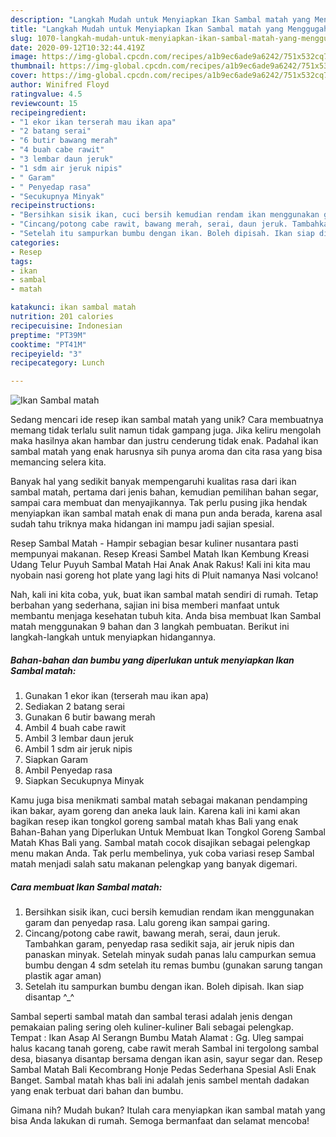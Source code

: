 ```yaml
---
description: "Langkah Mudah untuk Menyiapkan Ikan Sambal matah yang Menggugah Selera"
title: "Langkah Mudah untuk Menyiapkan Ikan Sambal matah yang Menggugah Selera"
slug: 1070-langkah-mudah-untuk-menyiapkan-ikan-sambal-matah-yang-menggugah-selera
date: 2020-09-12T10:32:44.419Z
image: https://img-global.cpcdn.com/recipes/a1b9ec6ade9a6242/751x532cq70/ikan-sambal-matah-foto-resep-utama.jpg
thumbnail: https://img-global.cpcdn.com/recipes/a1b9ec6ade9a6242/751x532cq70/ikan-sambal-matah-foto-resep-utama.jpg
cover: https://img-global.cpcdn.com/recipes/a1b9ec6ade9a6242/751x532cq70/ikan-sambal-matah-foto-resep-utama.jpg
author: Winifred Floyd
ratingvalue: 4.5
reviewcount: 15
recipeingredient:
- "1 ekor ikan terserah mau ikan apa"
- "2 batang serai"
- "6 butir bawang merah"
- "4 buah cabe rawit"
- "3 lembar daun jeruk"
- "1 sdm air jeruk nipis"
- " Garam"
- " Penyedap rasa"
- "Secukupnya Minyak"
recipeinstructions:
- "Bersihkan sisik ikan, cuci bersih kemudian rendam ikan menggunakan garam dan penyedap rasa. Lalu goreng ikan sampai garing."
- "Cincang/potong cabe rawit, bawang merah, serai, daun jeruk. Tambahkan garam, penyedap rasa sedikit saja, air jeruk nipis dan panaskan minyak. Setelah minyak sudah panas lalu campurkan semua bumbu dengan 4 sdm setelah itu remas bumbu (gunakan sarung tangan plastik agar aman)"
- "Setelah itu sampurkan bumbu dengan ikan. Boleh dipisah. Ikan siap disantap ^_^"
categories:
- Resep
tags:
- ikan
- sambal
- matah

katakunci: ikan sambal matah 
nutrition: 201 calories
recipecuisine: Indonesian
preptime: "PT39M"
cooktime: "PT41M"
recipeyield: "3"
recipecategory: Lunch

---
```



![Ikan Sambal matah](https://img-global.cpcdn.com/recipes/a1b9ec6ade9a6242/751x532cq70/ikan-sambal-matah-foto-resep-utama.jpg)

Sedang mencari ide resep ikan sambal matah yang unik? Cara membuatnya memang tidak terlalu sulit namun tidak gampang juga. Jika keliru mengolah maka hasilnya akan hambar dan justru cenderung tidak enak. Padahal ikan sambal matah yang enak harusnya sih punya aroma dan cita rasa yang bisa memancing selera kita.

Banyak hal yang sedikit banyak mempengaruhi kualitas rasa dari ikan sambal matah, pertama dari jenis bahan, kemudian pemilihan bahan segar, sampai cara membuat dan menyajikannya. Tak perlu pusing jika hendak menyiapkan ikan sambal matah enak di mana pun anda berada, karena asal sudah tahu triknya maka hidangan ini mampu jadi sajian spesial.

Resep Sambal Matah - Hampir sebagian besar kuliner nusantara pasti mempunyai makanan. Resep Kreasi Sambel Matah Ikan Kembung Kreasi Udang Telur Puyuh Sambal Matah Hai Anak Anak Rakus! Kali ini kita mau nyobain nasi goreng hot plate yang lagi hits di Pluit namanya Nasi volcano!


Nah, kali ini kita coba, yuk, buat ikan sambal matah sendiri di rumah. Tetap berbahan yang sederhana, sajian ini bisa memberi manfaat untuk membantu menjaga kesehatan tubuh kita. Anda bisa membuat Ikan Sambal matah menggunakan 9 bahan dan 3 langkah pembuatan. Berikut ini langkah-langkah untuk menyiapkan hidangannya.

<!--inarticleads1-->

##### Bahan-bahan dan bumbu yang diperlukan untuk menyiapkan Ikan Sambal matah:

1. Gunakan 1 ekor ikan (terserah mau ikan apa)
1. Sediakan 2 batang serai
1. Gunakan 6 butir bawang merah
1. Ambil 4 buah cabe rawit
1. Ambil 3 lembar daun jeruk
1. Ambil 1 sdm air jeruk nipis
1. Siapkan  Garam
1. Ambil  Penyedap rasa
1. Siapkan Secukupnya Minyak


Kamu juga bisa menikmati sambal matah sebagai makanan pendamping ikan bakar, ayam goreng dan aneka lauk lain. Karena kali ini kami akan bagikan resep ikan tongkol goreng sambal matah khas Bali yang enak Bahan-Bahan yang Diperlukan Untuk Membuat Ikan Tongkol Goreng Sambal Matah Khas Bali yang. Sambal matah cocok disajikan sebagai pelengkap menu makan Anda. Tak perlu membelinya, yuk coba variasi resep Sambal matah menjadi salah satu makanan pelengkap yang banyak digemari. 

<!--inarticleads2-->

##### Cara membuat Ikan Sambal matah:

1. Bersihkan sisik ikan, cuci bersih kemudian rendam ikan menggunakan garam dan penyedap rasa. Lalu goreng ikan sampai garing.
1. Cincang/potong cabe rawit, bawang merah, serai, daun jeruk. Tambahkan garam, penyedap rasa sedikit saja, air jeruk nipis dan panaskan minyak. Setelah minyak sudah panas lalu campurkan semua bumbu dengan 4 sdm setelah itu remas bumbu (gunakan sarung tangan plastik agar aman)
1. Setelah itu sampurkan bumbu dengan ikan. Boleh dipisah. Ikan siap disantap ^_^


Sambal seperti sambal matah dan sambal terasi adalah jenis dengan pemakaian paling sering oleh kuliner-kuliner Bali sebagai pelengkap. Tempat : Ikan Asap Al Serangn Bumbu Matah Alamat : Gg. Uleg sampai halus kacang tanah goreng, cabe rawit merah Sambal ini tergolong sambal desa, biasanya disantap bersama dengan ikan asin, sayur segar dan. Resep Sambal Matah Bali Kecombrang Honje Pedas Sederhana Spesial Asli Enak Banget. Sambal matah khas bali ini adalah jenis sambel mentah dadakan yang enak terbuat dari bahan dan bumbu. 

Gimana nih? Mudah bukan? Itulah cara menyiapkan ikan sambal matah yang bisa Anda lakukan di rumah. Semoga bermanfaat dan selamat mencoba!
